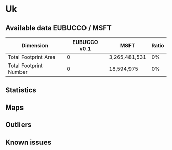 
# Uk
## Available data EUBUCCO / MSFT

| Dimension    | EUBUCCO v0.1 | MSFT | Ratio |
| -------- | ------- | ------- | ------- |
|Total Footprint Area|0|3,265,481,531|0%|
|Total Footprint Number|0|18,594,975|0%|


## Statistics
## Maps
## Outliers
## Known issues
